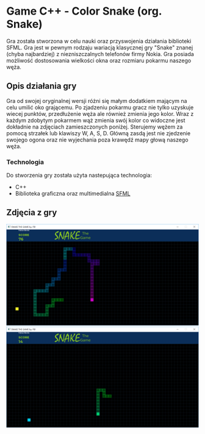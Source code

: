 # Game C++ - Color Snake (org. Snake)


Gra została stworzona w celu nauki oraz przyswojenia działania biblioteki SFML. Gra jest w pewnym rodzaju wariacją klasycznej gry "Snake" znanej (chyba najbardziej) z niezniszczalnych telefonów firmy Nokia. Gra posiada możliwość dostosowania wielkości okna oraz rozmiaru pokarmu naszego węża.

## Opis działania gry

Gra od swojej oryginalnej wersji różni się małym dodatkiem mającym na celu umilić oko grającemu. Po zjadzeniu pokarmu gracz nie tylko uzyskuje wiecej punktów, przedłużenie węża ale również zmienia jego kolor. Wraz z każdym zdobytym pokarmem wąż zmienia swój kolor co widoczne jest dokładnie na zdjęciach zamieszczonych poniżej. Sterujemy wężem za pomocą strzałek lub klawiszy W, A, S, D. Główną zasdą jest nie zjedzenie swojego ogona oraz nie wyjechania poza krawędź mapy głową naszego węża. 

### Technologia

Do stworzenia gry została użyta nastepująca technologia:

- C++
- Biblioteka graficzna oraz multimedialna [SFML](https://www.sfml-dev.org/)

## Zdjęcia z gry

<img src= "Game_Image/Gameplay_ss2.PNG">

<img src= "Game_Image/Gameplay_ss1.PNG">

